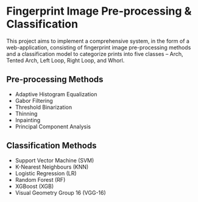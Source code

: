 # Fingerprint Image Pre-processing & Classification
This project aims to implement a comprehensive system, in the form of a web-application, consisting of fingerprint image pre-processing methods and a classification model to categorize prints into five classes – Arch, Tented Arch, Left Loop, Right Loop, and Whorl.

## Pre-processing Methods
* Adaptive Histogram Equalization
* Gabor Filtering
* Threshold Binarization
* Thinning
* Inpainting
* Principal Component Analysis

## Classification Methods
* Support Vector Machine (SVM)
* K-Nearest Neighbours (KNN)
* Logistic Regression (LR)
* Random Forest (RF)
* XGBoost (XGB)
* Visual Geometry Group 16 (VGG-16)
